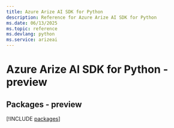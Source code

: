 ```yaml
---
title: Azure Arize AI SDK for Python
description: Reference for Azure Arize AI SDK for Python
ms.date: 06/13/2025
ms.topic: reference
ms.devlang: python
ms.service: arizeai
---
```

# Azure Arize AI SDK for Python - preview
## Packages - preview
[!INCLUDE [packages](arize-ai-index.md)]